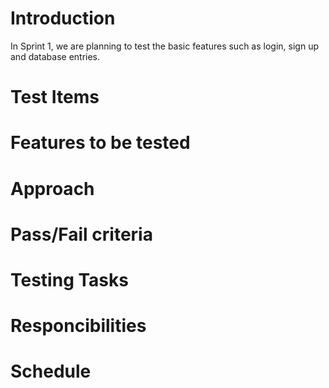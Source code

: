 <h1>Introduction</h1>
In Sprint 1, we are planning to test the basic features such as login, sign up and database entries.
<h1>Test Items</h1>
<h1>Features to be tested</h1>
<h1>Approach</h1>
<h1>Pass/Fail criteria</h1>
<h1>Testing Tasks</h1>
<h1>Responcibilities</h1>
<h1>Schedule</h1>
